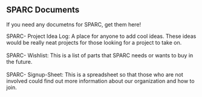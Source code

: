 ## SPARC Documents

If you need any documetns for SPARC, get them here!

SPARC- Project Idea Log: A place for anyone to add cool ideas.  These ideas would be really neat projects for those looking for a project to take on.</br></br>
SPARC- Wishlist: This is a list of parts that SPARC needs or wants to buy in the future.</br></br>
SPARC- Signup-Sheet: This is a spreadsheet so that those who are not involved could find out more information about our organization and how to join.</br>
